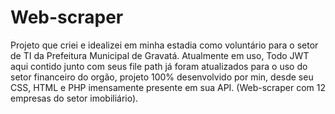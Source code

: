 # Web-scraper

  Projeto que criei e idealizei em minha estadia como voluntário para o setor de TI da Prefeitura Municipal de Gravatá. Atualmente em uso, Todo JWT aqui contido junto com seus file path já foram atualizados para o uso do setor financeiro do orgão, projeto 100% desenvolvido por min, desde seu CSS, HTML e PHP imensamente presente em sua API. (Web-scraper com 12 empresas do setor imobiliário).
